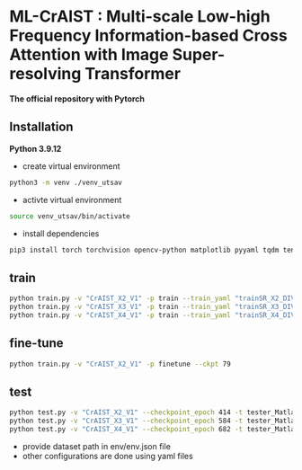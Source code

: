 # ML-CrAIST : Multi-scale Low-high Frequency Information-based Cross Attention with Image Super-resolving Transformer

**The official repository with Pytorch**

## Installation

**Python 3.9.12**

- create virtual environment
``` bash
python3 -m venv ./venv_utsav
```

- activte virtual environment
``` bash
source venv_utsav/bin/activate
```

- install dependencies  
``` bash
pip3 install torch torchvision opencv-python matplotlib pyyaml tqdm tensorboardX tensorboard einops thop
```

## train  
``` bash
python train.py -v "CrAIST_X2_V1" -p train --train_yaml "trainSR_X2_DIV2K.yaml"
python train.py -v "CrAIST_X3_V1" -p train --train_yaml "trainSR_X3_DIV2K.yaml"
python train.py -v "CrAIST_X4_V1" -p train --train_yaml "trainSR_X4_DIV2K.yaml"
```

## fine-tune  
``` bash
python train.py -v "CrAIST_X2_V1" -p finetune --ckpt 79
```

## test  
``` bash
python test.py -v "CrAIST_X2_V1" --checkpoint_epoch 414 -t tester_Matlab --test_dataset_name "Urban100"
python test.py -v "CrAIST_X3_V1" --checkpoint_epoch 584 -t tester_Matlab --test_dataset_name "Urban100"
python test.py -v "CrAIST_X4_V1" --checkpoint_epoch 682 -t tester_Matlab --test_dataset_name "Urban100"
```
- provide dataset path in env/env.json file  
- other configurations are done using yaml files  

